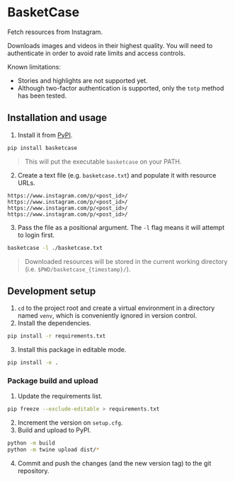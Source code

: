 # BasketCase
Fetch resources from Instagram.

Downloads images and videos in their highest quality. You will need to authenticate in order to avoid rate limits and access controls.

Known limitations:
- Stories and highlights are not supported yet.
- Although two-factor authentication is supported, only the `totp` method has been tested.

## Installation and usage
1. Install it from [PyPI](https://pypi.org/project/basketcase/).

```sh
pip install basketcase
```

> This will put the executable `basketcase` on your PATH.

2. Create a text file (e.g. `basketcase.txt`) and populate it with resource URLs.

```
https://www.instagram.com/p/<post_id>/
https://www.instagram.com/p/<post_id>/
https://www.instagram.com/p/<post_id>/
https://www.instagram.com/p/<post_id>/
```

3. Pass the file as a positional argument. The `-l` flag means it will attempt to login first.

```sh
basketcase -l ./basketcase.txt
```

> Downloaded resources will be stored in the current working directory (i.e. `$PWD/basketcase_{timestamp}/`).

## Development setup
1. `cd` to the project root and create a virtual environment in a directory named `venv`, which is conveniently ignored in version control.
2. Install the dependencies.

```sh
pip install -r requirements.txt
```

3. Install this package in editable mode.

```sh
pip install -e .
```

### Package build and upload
1. Update the requirements list.

```sh
pip freeze --exclude-editable > requirements.txt
```

2. Increment the version on `setup.cfg`.
3. Build and upload to PyPI.

```sh
python -m build
python -m twine upload dist/*
```

4. Commit and push the changes (and the new version tag) to the git repository.

